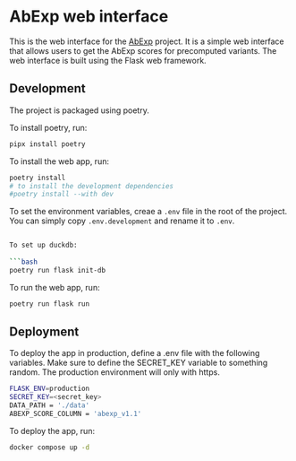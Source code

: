 # AbExp web interface

This is the web interface for the [AbExp](https://github.com/gagneurlab/abexp) project.
It is a simple web interface that allows users to get the AbExp scores for precomputed variants.
The web interface is built using the Flask web framework.

## Development

The project is packaged using poetry.

To install poetry, run:

```bash
pipx install poetry
```

To install the web app, run:

```bash
poetry install
# to install the development dependencies
#poetry install --with dev
```

To set the environment variables, creae a `.env` file in the root of the project.
You can simply copy `.env.development` and rename it to `.env`.

```bash

To set up duckdb:
    
```bash
poetry run flask init-db
```

To run the web app, run:

```bash
poetry run flask run
```

## Deployment
To deploy the app in production, define a .env file with the following variables.
Make sure to define the SECRET_KEY variable to something random. 
The production environment will only with https.

```bash
FLASK_ENV=production
SECRET_KEY=<secret_key>
DATA_PATH = './data'
ABEXP_SCORE_COLUMN = 'abexp_v1.1'
```

To deploy the app, run:

```bash
docker compose up -d
```



